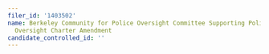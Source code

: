 ```yaml
---
filer_id: '1403502'
name: Berkeley Community for Police Oversight Committee Supporting Police Commission
  Oversight Charter Amendment
candidate_controlled_id: ''
---
```

